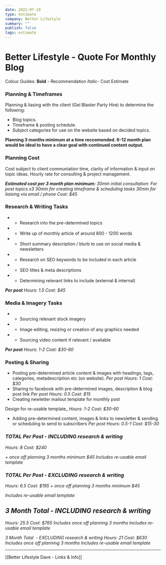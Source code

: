 ```yaml
---
date: 2022-07-19
type: estimate
company: Better Lifestyle
summary: ""
publish: false
tags: estimate
---
```


# Better Lifestyle - Quote For Monthly Blog 

Colour Guides:
**Bold** - Recommendation
_Italic_- Cost Estimate


### Planning & Timeframes
Planning & liasing with the client (Gel Blaster Party Hire) to determine the following:
- Blog topics.
- Timeframe & posting schedule.
- Subject categories for use on the website based on decided topics.


**Planning 3 months minimum at a time reccomended. 6-12 month plan would be ideal to have a clear goal with continued content output.**


### Planning Cost
Cost subject to client communiation time, clarity of information & input on topic ideas.
Hourly rate for consulting & project management.

_**Estimated cost per 3 month plan minimum:**_
_30min initial consultation: For post topics x3_
_30min for creating timeframe & scheduling tasks_
_30min for liaising via email / phone_
_Cost: $45_


### Research & Writing Tasks
-   - Research into the pre-determined topics
-   - Write up of monthly article of around 800 - 1200 words
-   - Short summary description / blurb to use on social media & newsletters
-   - Research on SEO keywords to be included in each article
-   - SEO titles & meta descriptions
-   - Determining relevant links to include (external & internal)

_**Per post**_
_Hours: 1.5_
_Cost: $45_


### Media & Imagery Tasks
-   - Sourcing relevant stock imagery
-   - Image editing, resizing or creation of any graphics needed
-   - Sourcing video content if relevant / available

_**Per post**_
_Hours: 1-2_
_Cost: $30-60_


### Posting & Sharing
-   Posting pre-determined article content & images with headings, tags, categories, metadescription etc (on website).
_Per post_
_Hours: 1_
_Cost: $30_
-   Sharing to facebook with pre-determined images, description & blog post link
_Per post_
_Hours: 0.5_
_Cost: $15_
-   Creating newletter mailout template for monthly post

Design for re-usable template_
_Hours: 1-2_
_Cost: $30-60_
-   Adding pre-determined content, images & links to newsletter & sending or scheduling to send to subscribers
_Per post_
_Hours: 0.5-1_
_Cost: $15-30_


### _TOTAL Per Post - INCLUDING research & writing_
_Hours: 8_
_Cost: $240_

_+ once off planning 3 months minimum $45_
_Includes re-usable email template_


### _TOTAL Per Post - EXCLUDING research & writing_
_Hours: 6.5_
_Cost: $195_
_+ once off planning 3 months minimum $45_

_Includes re-usable email template_


## _3 Month Total - INCLUDING research & writing_
_Hours: 25.5_
_Cost: $765_
_Includes once off planning 3 months_
_Includes re-usable email template_

_3 Month Total  - EXCLUDING research & writing_
_Hours: 21_
_Cost: $630_
_Includes once off planning 3 months_
_Includes re-usable email template_

---
[[Better Lifestyle Dave - Links & Info]]